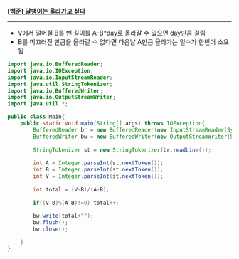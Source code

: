 **[[백준] 달팽이는 올라가고 싶다](https://www.acmicpc.net/problem/2869)**

---

- V에서 떨어질 B를 뺀 길이를 A-B*day로 올라갈 수 있으면 day만큼 걸림
- B를 미끄러진 만큼을 올라갈 수 없다면 다음날 A만큼 올라가는 일수가 한번더 소요됨

```java
import java.io.BufferedReader;
import java.io.IOException;
import java.io.InputStreamReader;
import java.util.StringTokenizer;
import java.io.BufferedWriter;
import java.io.OutputStreamWriter;
import java.util.*;

public class Main{
    public static void main(String[] args) throws IOException{
        BufferedReader br = new BufferedReader(new InputStreamReader(System.in));
        BufferedWriter bw = new BufferedWriter(new OutputStreamWriter(System.out));
        
        StringTokenizer st = new StringTokenizer(br.readLine());
        
        int A = Integer.parseInt(st.nextToken());
        int B = Integer.parseInt(st.nextToken());
        int V = Integer.parseInt(st.nextToken());
        
        int total = (V-B)/(A-B);
        
        if((V-B)%(A-B)!=0) total++;
        
        bw.write(total+"");
        bw.flush();
        bw.close();

    }
}

```